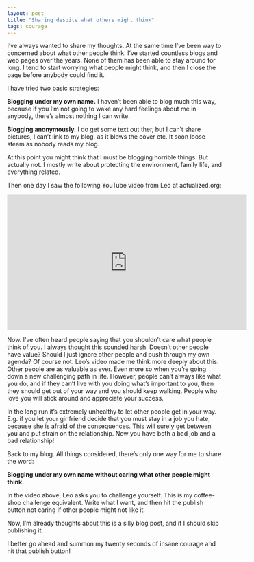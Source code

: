 ```yaml
---
layout: post
title: "Sharing despite what others might think"
tags: courage
---
```


I’ve always wanted to share my thoughts. At the same time I’ve been way to concerned about what other people think. I’ve started countless blogs and web pages over the years. None of them has been able to stay around for long. I tend to start worrying what people might think, and then I close the page before anybody could find it.

I have tried two basic strategies:

**Blogging under my own name.** I haven’t been able to blog much this way, because if you I’m not going to wake any hard feelings about me in anybody, there’s almost nothing I can write.

**Blogging anonymously.** I do get some text out ther, but I can’t share pictures, I can’t link to my blog, as it blows the cover etc. It soon loose steam as nobody reads my blog.

At this point you might think that I must be blogging horrible things. But actually not. I mostly write about protecting the environment, family life, and everything related.

Then one day I saw the following YouTube video from Leo at actualized.org:

<iframe width="560" height="315" src="https://www.youtube.com/embed/HZm4B4foybM" frameborder="0" allowfullscreen></iframe>

Now. I’ve often heard people saying that you shouldn’t care what people think of you. I always thought this sounded harsh. Doesn’t other people have value? Should I just ignore other people and push through my own agenda? Of course not. Leo’s video made me think more deeply about this. Other people are as valuable as ever. Even more so when you’re going down a new challenging path in life. However, people can’t always like what you do, and if they can’t live with you doing what’s important to you, then they should get out of your way and you should keep walking. People who love you will stick around and appreciate your success.

In the long run it’s extremely unhealthy to let other people get in your way. E.g. if you let your girlfriend decide that you must stay in a job you hate, because she is afraid of the consequences. This will surely get between you and put strain on the relationship. Now you have both a bad job and a bad relationship!

Back to my blog. All things considered, there’s only one way for me to share the word:

**Blogging under my own name without caring what other people might think.**

In the video above, Leo asks you to challenge yourself. This is my coffee-shop challenge equivalent. Write what I want, and then hit the publish button not caring if other people might not like it.

Now, I’m already thoughts about this is a silly blog post, and if I should skip publishing it.

I better go ahead and summon my twenty seconds of insane courage and hit that publish button!

